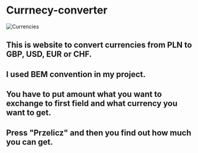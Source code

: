 # Currnecy-converter
![Currencies](images/tlo.jpg)
## This is website to convert currencies from PLN to GBP, USD, EUR or CHF.
## I used BEM convention in my project. 
## You have to put amount what you want to exchange to first field and what currency you want to get.
## Press "Przelicz" and then you find out how much you can get.
